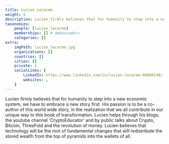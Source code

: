 ```yaml
---
title: Lucien Lecarme
weight: 5
description: Lucien firmly believes that for humanity to step into a new economic system, we have to embrace a new story first.
taxonomies:
    people: [lucien_lecarme]
    memberships: [] # ambassadors
    categories: []
extra:
    imgPath: lucien_lecarme.jpg
    organizations: []
    countries: []
    cities: []
    private: 1
    socialLinks: {
        LinkedIn: https://www.linkedin.com/in/lucien-lecarme-68080148/,
        websites: ,
    }
---
```


Lucien firmly believes that for humanity to step into a new economic system, we have to embrace a new story first. His passion is to be a co-author of this world wide story, in the realization that we all contribute in our unique way to this book of transformation. Lucien helps through his blogs, the youtube channel 'CryptoEducator' and by public talks about Crypto, Bitcoin, ThreeFold and the revolution of money. Lucien believes that technology will be the root of fundamental changes that will redistribute the stored wealth from the top of pyramids into the wallets of all.
